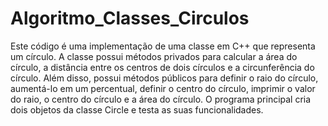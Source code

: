 # Algoritmo_Classes_Circulos
Este código é uma implementação de uma classe em C++ que representa um círculo. A classe possui métodos privados para calcular a área do círculo, a distância entre os centros de dois círculos e a circunferência do círculo. Além disso, possui métodos públicos para definir o raio do círculo, aumentá-lo em um percentual, definir o centro do círculo, imprimir o valor do raio, o centro do círculo e a área do círculo. O programa principal cria dois objetos da classe Circle e testa as suas funcionalidades.
